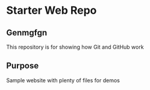 # Starter Web Repo

## Genmgfgn

This repository is for showing how Git and GitHub work

## Purpose

Sample website with plenty of files for demos